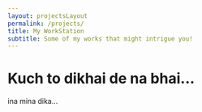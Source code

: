 ```yaml
---
layout: projectsLayout
permalink: /projects/
title: My WorkStation
subtitle: Some of my works that might intrigue you!
---
```


<h1>Kuch to dikhai de na bhai...</h1>

ina mina dika...